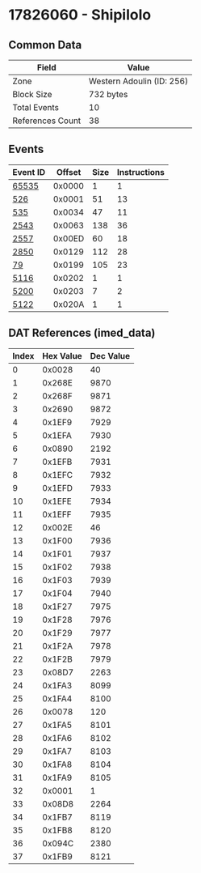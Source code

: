 # 17826060 - Shipilolo

## Common Data

| Field            | Value                     |
|------------------|---------------------------|
| Zone             | Western Adoulin (ID: 256) |
| Block Size       | 732 bytes                 |
| Total Events     | 10                        |
| References Count | 38                        |

## Events

| Event ID            | Offset   |   Size |   Instructions |
|---------------------|----------|--------|----------------|
| [65535](./65535.md) | 0x0000   |      1 |              1 |
| [526](./526.md)     | 0x0001   |     51 |             13 |
| [535](./535.md)     | 0x0034   |     47 |             11 |
| [2543](./2543.md)   | 0x0063   |    138 |             36 |
| [2557](./2557.md)   | 0x00ED   |     60 |             18 |
| [2850](./2850.md)   | 0x0129   |    112 |             28 |
| [79](./79.md)       | 0x0199   |    105 |             23 |
| [5116](./5116.md)   | 0x0202   |      1 |              1 |
| [5200](./5200.md)   | 0x0203   |      7 |              2 |
| [5122](./5122.md)   | 0x020A   |      1 |              1 |

## DAT References (imed_data)

|   Index | Hex Value   |   Dec Value |
|---------|-------------|-------------|
|       0 | 0x0028      |          40 |
|       1 | 0x268E      |        9870 |
|       2 | 0x268F      |        9871 |
|       3 | 0x2690      |        9872 |
|       4 | 0x1EF9      |        7929 |
|       5 | 0x1EFA      |        7930 |
|       6 | 0x0890      |        2192 |
|       7 | 0x1EFB      |        7931 |
|       8 | 0x1EFC      |        7932 |
|       9 | 0x1EFD      |        7933 |
|      10 | 0x1EFE      |        7934 |
|      11 | 0x1EFF      |        7935 |
|      12 | 0x002E      |          46 |
|      13 | 0x1F00      |        7936 |
|      14 | 0x1F01      |        7937 |
|      15 | 0x1F02      |        7938 |
|      16 | 0x1F03      |        7939 |
|      17 | 0x1F04      |        7940 |
|      18 | 0x1F27      |        7975 |
|      19 | 0x1F28      |        7976 |
|      20 | 0x1F29      |        7977 |
|      21 | 0x1F2A      |        7978 |
|      22 | 0x1F2B      |        7979 |
|      23 | 0x08D7      |        2263 |
|      24 | 0x1FA3      |        8099 |
|      25 | 0x1FA4      |        8100 |
|      26 | 0x0078      |         120 |
|      27 | 0x1FA5      |        8101 |
|      28 | 0x1FA6      |        8102 |
|      29 | 0x1FA7      |        8103 |
|      30 | 0x1FA8      |        8104 |
|      31 | 0x1FA9      |        8105 |
|      32 | 0x0001      |           1 |
|      33 | 0x08D8      |        2264 |
|      34 | 0x1FB7      |        8119 |
|      35 | 0x1FB8      |        8120 |
|      36 | 0x094C      |        2380 |
|      37 | 0x1FB9      |        8121 |
